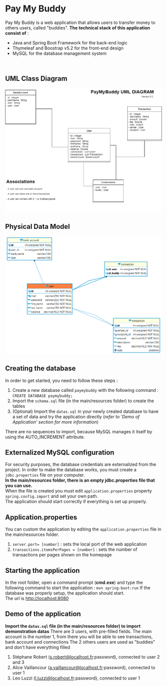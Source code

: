 # Pay My Buddy
Pay My Buddy is a web application that allows users to transfer money to others users, called "buddies".
**The technical stack of this application consist of** :
- Java and Spring Boot Framework for the back-end logic
- Thymeleaf and Boostrap v5.2 for the front-end design
- MySQL for the database management system

<br>

## UML Class Diagram
![uml](./docs/paymybuddy-uml.png)

## Physical Data Model
![pdm](./docs/paymybuddy-mpd.png)

## Creating the database
In order to get started, you need to follow these steps :
1. Create a new database called `paymybuddy` with the following command : `CREATE DATABASE paymybuddy;`
2. Import the `schema.sql` file (in the main/resources folder) to create the tables
3. (Optional) Import the `datas.sql` in your newly created database to have a set of data and try the application directly (*refer to 'Demo of Application' section for more information*)

There are no sequences to import, because MySQL manages it itself by using the AUTO_INCREMENT attribute.

## Externalized MySQL configuration
For security purposes, the database credentials are externalized from the project. In order to make the database works, you must create a `jdbc.properties` file on your computer.
<br> **In the main/resources folder, there is an empty jdbc.properties file that you can use.**
<br> When the file is created you must edit `application.properties` property `spring.config.import` and set your own path.
<br> The application should start correctly if everything is set up properly.

## Application.properties
You can custom the application by editing the `application.properties` file in the main/resources folder.
1. `server.port= [number]` : sets the local port of the web application
2. `transactions.itemsPerPages = [number]` : sets the number of transactions per pages shown on the homepage

## Starting the application
In the root folder, open a command prompt (**cmd.exe**) and type the following command to start the application : `mvn spring-boot:run`
If the database was properly setup, the application should start. <br>
The url is [http://localhost:8080](http://localhost:8080)

## Demo of the application
**Import the `datas.sql` file (in the main/resources folder) to import demonstration datas**
There are 3 users, with pre-filled fields. The main account is the number 1, from there you will be able to see transactions, bank account and connections
The 2 others users are used as "buddies" and don't have everything filled
1. Stéphane Robert (s.robert@localhost.fr:password), connected to user 2 and 3
2. Alice Vaillancour (a.vaillancour@localhost.fr:password), connected to user 1
3. Leo Luzzi (l.luzzi@localhost.fr:password), connected to user 1
